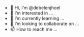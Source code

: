 - 👋 Hi, I’m @debelenjhoel
- 👀 I’m interested in ...
- 🌱 I’m currently learning ...
- 💞️ I’m looking to collaborate on ...
- 📫 How to reach me ...

<!---
debelenjhoel/debelenjhoel is a ✨ special ✨ repository because its `README.md` (this file) appears on your GitHub profile.
You can click the Preview link to take a look at your changes.
--->

